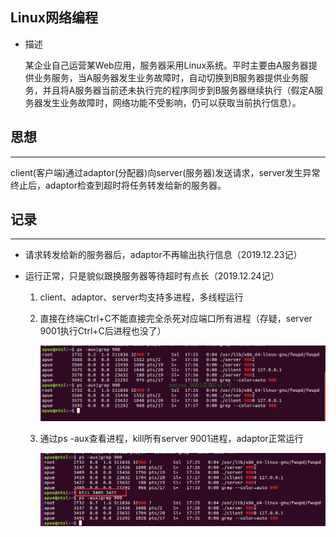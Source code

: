 ## Linux网络编程

* 描述

  某企业自己运营某Web应用，服务器采用Linux系统。平时主要由A服务器提供业务服务，当A服务器发生业务故障时，自动切换到B服务器提供业务服务，并且将A服务器当前还未执行完的程序同步到B服务器继续执行（假定A服务器发生业务故障时，网络功能不受影响，仍可以获取当前执行信息）。

## 思想

----------

client(客户端)通过adaptor(分配器)向server(服务器)发送请求，server发生异常终止后，adaptor检查到超时将任务转发给新的服务器。



## 记录

------

* 请求转发给新的服务器后，adaptor不再输出执行信息（2019.12.23记）

* 运行正常，只是貌似跟换服务器等待超时有点长（2019.12.24记）

  1. client、adaptor、server均支持多进程，多线程运行

  2. 直接在终端Ctrl+C不能直接完全杀死对应端口所有进程（存疑，server 9001执行Ctrl+C后进程也没了）

     ![server-1-Ctrl+C.png](.\picture\server-1-Ctrl+C.png)

  3. 通过ps -aux查看进程，kill所有server 9001进程，adaptor正常运行

     ![kill-server-1](.\picture\kill-server-1.png)